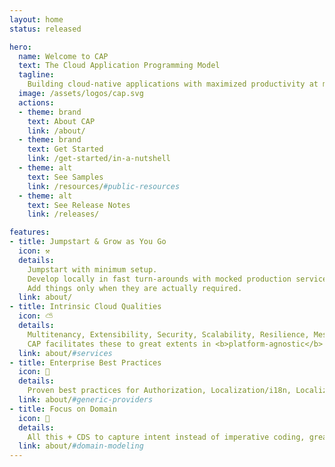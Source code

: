 ```yaml
---
layout: home
status: released

hero:
  name: Welcome to CAP
  text: The Cloud Application Programming Model
  tagline:
    Building cloud-native applications with maximized productivity at minimized costs, based on proven best practices served out of the box.
  image: /assets/logos/cap.svg
  actions:
  - theme: brand
    text: About CAP
    link: /about/
  - theme: brand
    text: Get Started
    link: /get-started/in-a-nutshell
  - theme: alt
    text: See Samples
    link: /resources/#public-resources
  - theme: alt
    text: See Release Notes
    link: /releases/

features:
- title: Jumpstart & Grow as You Go
  icon: ⚒️
  details:
    Jumpstart with minimum setup.
    Develop locally in fast turn-arounds with mocked production services.
    Add things only when they are actually required.
  link: about/
- title: Intrinsic Cloud Qualities
  icon: ⛅️
  details:
    Multitenancy, Extensibility, Security, Scalability, Resilience, Messaging, Observability, ...
    CAP facilitates these to great extents in <b>platform-agnostic</b> ways.
  link: about/#services
- title: Enterprise Best Practices
  icon: 📂
  details:
    Proven best practices for Authorization, Localization/i18n, Localized Data, Temporal Data, Data Privacy, Verticalization are served out of the box.
  link: about/#generic-providers
- title: Focus on Domain
  icon: 🎯
  details:
    All this + CDS to capture intent instead of imperative coding, greatly reduces boilerplate, and fosters close collaboration of developers and domain experts.
  link: about/#domain-modeling
---
```


<style>

/* make hero text a bit wider to avoid unlucky wrapping */
@media (min-width: 960px) {
  .VPHero.has-image .main,
  .VPHero .text {
    max-width: 620px !important;
  }
}

</style>
